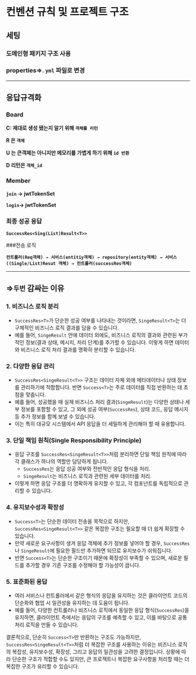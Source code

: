 # 컨벤션 규칙 및 프로젝트 구조
## 세팅

### 도메인형 패키지 구조 사용

### properties⇒. `yml` 파일로 변경

---

## 응답규격화

### Board

**C: 제대로 생성 됐는지 알기 위해 `객체를 리턴`**

**R 은 `객체`**

**U 는 큰객체는 아니지만 메모리를 가볍게 하기 위해 `id 반환`**

**D 리턴은  `객체_id`**

### Member

**`join` → jwtTokenSet**

**`login`→ jwtTokenSet**

### 최종 성공 응답

**`SuccessRes<Sing(List)Result<T>>`**

###전송 로직

**`컨트롤러(Req객체) → 서비스(entitiy객체) → repository(entity객체) → 서비스((Single/List)Resut 객체) → 컨트롤러(successRes객체)`**

---
## ⇒`두번` 감싸는 이유

### 1. **비즈니스 로직 분리**

- `SuccessRes<T>`가 단순한 성공 여부를 나타내는 것이라면, `SingeResult<T>`는 더 구체적인 비즈니스 로직 결과를 담을 수 있습니다.
- 예를 들어, `SingeResult` 안에 데이터 외에도, 비즈니스 로직의 결과와 관련된 부가적인 정보(결과 상태, 메시지, 처리 단계)를 추가할 수 있습니다. 이렇게 하면 데이터와 비즈니스 로직 처리 결과를 명확히 분리할 수 있습니다.

### 2. **다양한 응답 관리**

- `SuccessRes<SingeResult<T>>` 구조는 데이터 자체 외에 메타데이터나 상태 정보를 관리하기에 적합합니다. 반면 `Success<T>`는 주로 데이터를 직접 반환하는 데 초점을 맞춥니다.
- 예를 들어, 성공했을 때 실제 비즈니스 처리 결과(`SingeResult`)는 다양한 상태나 세부 정보를 포함할 수 있고, 그 외에 성공 여부(`SuccessRes`), 상태 코드, 응답 메시지 등 추가 정보를 함께 보낼 수 있습니다.
- 이는 특히 대규모 시스템에서 API 응답을 더 세밀하게 관리해야 할 때 유용합니다.

### 3. **단일 책임 원칙(Single Responsibility Principle)**

- 응답 구조를 `SuccessRes<SingeResult<T>>`처럼 분리하면 단일 책임 원칙에 따라 각 클래스가 하나의 역할만 담당하게 됩니다.
    - `SuccessRes`는 응답 성공 여부와 전반적인 응답 형식을 처리.
    - `SingeResult`는 비즈니스 로직과 관련된 세부 데이터를 처리.
- 이렇게 하면 응답 구조를 더 명확하게 유지할 수 있고, 각 컴포넌트를 독립적으로 관리할 수 있습니다.

### 4. **유지보수성과 확장성**

- `Success<T>`는 단순한 데이터 전송을 목적으로 하지만, `SuccessRes<SingeResult<T>>` 같은 복잡한 구조는 필요할 때 더 쉽게 확장할 수 있습니다.
- 만약 새로운 요구사항이 생겨 응답 객체에 추가 정보를 넣어야 할 경우, `SuccessRes`나 `SingeResult`에 필요한 필드만 추가하면 되므로 유지보수가 쉬워집니다.
- 반면 `Success<T>`는 단순한 구조이기 때문에 확장성이 부족할 수 있으며, 새로운 필드를 추가할 경우 기존 구조를 수정해야 할 가능성이 큽니다.

### 5. **표준화된 응답**

- 여러 서비스나 컨트롤러에서 같은 형식의 응답을 유지하는 것은 클라이언트 코드의 단순화와 협업 시 일관성을 유지하는 데 도움이 됩니다.
- 예를 들어, 다양한 컨트롤러나 비즈니스 로직에서 동일한 응답 형식(`SuccessRes`)을 유지하면, 클라이언트 측에서는 응답의 구조를 예측할 수 있고, 이를 바탕으로 공통 처리 로직을 만들 수 있습니다.

결론적으로, 단순히 `Success<T>`만 반환하는 구조도 가능하지만, `SuccessRes<SingeResult<T>>`처럼 더 복잡한 구조를 사용하는 이유는 비즈니스 로직의 복잡성, 유지보수성, 확장성, 그리고 응답의 일관성을 고려한 결정입니다. 상황에 따라 단순한 구조가 적합할 수도 있지만, 큰 프로젝트나 복잡한 요구사항을 처리할 때는 더 복잡한 구조가 유리할 수 있습니다.